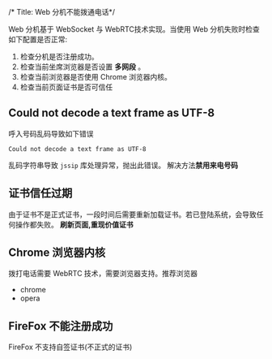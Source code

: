 /*
Title: Web 分机不能拨通电话*/

Web 分机基于 WebSocket 与 WebRTC技术实现。当使用 Web 分机失败时检查如下配置是否正常:

1. 检查分机是否注册成功。
2. 检查当前坐席浏览器是否设置 **多网段** 。
3. 检查当前浏览器是否使用 Chrome 浏览器内核。
4. 检查当前页面证书是否可信任

## Could not decode a text frame as UTF-8
呼入号码乱码导致如下错误
```
Could not decode a text frame as UTF-8
```
乱码字符串导致 `jssip` 库处理异常，抛出此错误。 解决方法**禁用来电号码**

## 证书信任过期
由于证书不是正式证书，一段时间后需要重新加载证书。若已登陆系统，会导致任何操作都失败。 **刷新页面,重现价值证书**

## Chrome 浏览器内核
拨打电话需要 WebRTC 技术，需要浏览器支持。推荐浏览器
- chrome
- opera

## FireFox 不能注册成功
FireFox 不支持自签证书(不正式的证书)

